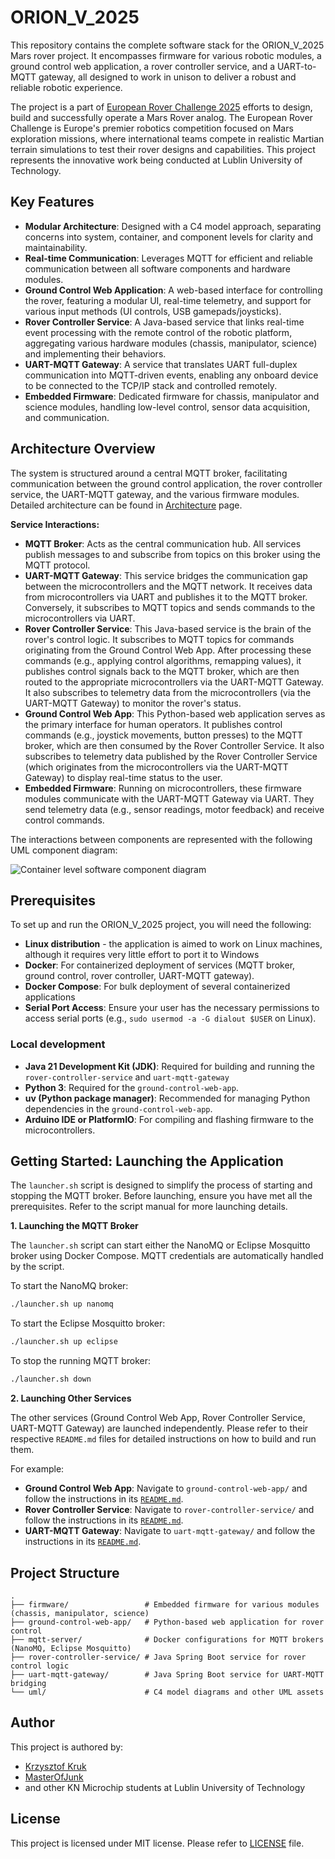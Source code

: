 # ORION_V_2025

This repository contains the complete software stack for the ORION_V_2025 Mars rover project.
It encompasses firmware for various robotic modules,
a ground control web application, a rover controller service, and a UART-to-MQTT gateway, 
all designed to work in unison to deliver a robust and reliable robotic experience.

The project is a part of [European Rover Challenge 2025](http://roverchallenge.eu/) efforts to design, build and successfully operate a Mars Rover analog. 
The European Rover Challenge is Europe's premier robotics competition focused on Mars 
exploration missions, where international teams compete in realistic 
Martian terrain simulations to test their rover designs and capabilities. 
This project represents the innovative work being conducted at 
Lublin University of Technology.

## Key Features

*   **Modular Architecture**: Designed with a C4 model approach, separating concerns into system, container, and component levels for clarity and maintainability.
*   **Real-time Communication**: Leverages MQTT for efficient and reliable communication between all software components and hardware modules.
*   **Ground Control Web Application**: A web-based interface for controlling the rover, featuring a modular UI, real-time telemetry, and support for various input methods (UI controls, USB gamepads/joysticks).
*   **Rover Controller Service**: A Java-based service that links real-time event processing with the remote control of the robotic platform, aggregating various hardware modules (chassis, manipulator, science) and implementing their behaviors.
*   **UART-MQTT Gateway**: A service that translates UART full-duplex communication into MQTT-driven events, enabling any onboard device to be connected to the TCP/IP stack and controlled remotely.
*   **Embedded Firmware**: Dedicated firmware for chassis, manipulator and science modules, handling low-level control, sensor data acquisition, and communication.

## Architecture Overview

The system is structured around a central MQTT broker, facilitating communication between the ground control application, the rover controller service, the UART-MQTT gateway, and the various firmware modules. Detailed architecture can be found in [Architecture](./ARCHITECTURE.md) page.

**Service Interactions:**

*   **MQTT Broker**: Acts as the central communication hub. All services publish messages to and subscribe from topics on this broker using the MQTT protocol.
*   **UART-MQTT Gateway**: This service bridges the communication gap between the microcontrollers and the MQTT network. It receives data from microcontrollers via UART and publishes it to the MQTT broker. Conversely, it subscribes to MQTT topics and sends commands to the microcontrollers via UART.
*   **Rover Controller Service**: This Java-based service is the brain of the rover's control logic. It subscribes to MQTT topics for commands originating from the Ground Control Web App. After processing these commands (e.g., applying control algorithms, remapping values), it publishes control signals back to the MQTT broker, which are then routed to the appropriate microcontrollers via the UART-MQTT Gateway. It also subscribes to telemetry data from the microcontrollers (via the UART-MQTT Gateway) to monitor the rover's status.
*   **Ground Control Web App**: This Python-based web application serves as the primary interface for human operators. It publishes control commands (e.g., joystick movements, button presses) to the MQTT broker, which are then consumed by the Rover Controller Service. It also subscribes to telemetry data published by the Rover Controller Service (which originates from the microcontrollers via the UART-MQTT Gateway) to display real-time status to the user.
*   **Embedded Firmware**: Running on microcontrollers, these firmware modules communicate with the UART-MQTT Gateway via UART. They send telemetry data (e.g., sensor readings, motor feedback) and receive control commands.

The interactions between components are represented with the following UML
component diagram:

![Container level software component diagram](uml/c4model/02_container_level/010_container_rover_software_component_diagram.svg)

## Prerequisites

To set up and run the ORION_V_2025 project, you will need the following:

*   **Linux distribution** - the application is aimed to work on Linux machines, although
it requires very little effort to port it to Windows 
*   **Docker**: For containerized deployment of services (MQTT broker, ground control, rover controller, UART-MQTT gateway).
*   **Docker Compose**: For bulk deployment of several containerized applications
*   **Serial Port Access**: Ensure your user has the necessary permissions to access serial ports (e.g., `sudo usermod -a -G dialout $USER` on Linux).

### Local development
*   **Java 21 Development Kit (JDK)**: Required for building and running the `rover-controller-service` and `uart-mqtt-gateway` 
*   **Python 3**: Required for the `ground-control-web-app`.
*   **uv (Python package manager)**: Recommended for managing Python dependencies in the `ground-control-web-app`.
*   **Arduino IDE or PlatformIO**: For compiling and flashing firmware to the microcontrollers.

## Getting Started: Launching the Application

The `launcher.sh` script is designed to simplify the process of starting and stopping the MQTT broker. Before launching, ensure you have met all the prerequisites. Refer to the script manual for more launching details.

**1. Launching the MQTT Broker**

The `launcher.sh` script can start either the NanoMQ or Eclipse Mosquitto broker using Docker Compose. MQTT credentials are automatically handled by the script.

To start the NanoMQ broker:

```bash
./launcher.sh up nanomq
```

To start the Eclipse Mosquitto broker:

```bash
./launcher.sh up eclipse
```

To stop the running MQTT broker:

```bash
./launcher.sh down
```

**2. Launching Other Services**

The other services (Ground Control Web App, Rover Controller Service, UART-MQTT Gateway) are launched independently. Please refer to their respective `README.md` files for detailed instructions on how to build and run them.

For example:

*   **Ground Control Web App**: Navigate to `ground-control-web-app/` and follow the instructions in its [`README.md`](./ground-control-web-app/README.md).
*   **Rover Controller Service**: Navigate to `rover-controller-service/` and follow the instructions in its [`README.md`](./rover-controller-service/README.md).
*   **UART-MQTT Gateway**: Navigate to `uart-mqtt-gateway/` and follow the instructions in its [`README.md`](./uart-mqtt-gateway/README.md).


## Project Structure

```
.
├── firmware/                 # Embedded firmware for various modules (chassis, manipulator, science)
├── ground-control-web-app/   # Python-based web application for rover control
├── mqtt-server/              # Docker configurations for MQTT brokers (NanoMQ, Eclipse Mosquitto)
├── rover-controller-service/ # Java Spring Boot service for rover control logic
├── uart-mqtt-gateway/        # Java Spring Boot service for UART-MQTT bridging
└── uml/                      # C4 model diagrams and other UML assets
```

## Author

This project is authored by:
* [Krzysztof Kruk](https://github.com/krkruk)
* [MasterOfJunk](https://github.com/MasterOfJunk)
* and other KN Microchip students at Lublin University of Technology

## License

This project is licensed under MIT license. Please refer to [LICENSE](./LICENSE) file.
